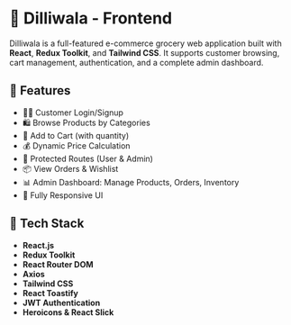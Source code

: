 # 🛒 Dilliwala - Frontend

Dilliwala is a full-featured e-commerce grocery web application built with **React**, **Redux Toolkit**, and **Tailwind CSS**. It supports customer browsing, cart management, authentication, and a complete admin dashboard.

## 🔗 Features

- 🧑‍💼 Customer Login/Signup
- 🛍️ Browse Products by Categories
- 🛒 Add to Cart (with quantity)
- 💰 Dynamic Price Calculation
- 🔐 Protected Routes (User & Admin)
- 📦 View Orders & Wishlist
- 📊 Admin Dashboard: Manage Products, Orders, Inventory
- 📱 Fully Responsive UI

## 🚀 Tech Stack

- **React.js**
- **Redux Toolkit**
- **React Router DOM**
- **Axios**
- **Tailwind CSS**
- **React Toastify**
- **JWT Authentication**
- **Heroicons & React Slick**
